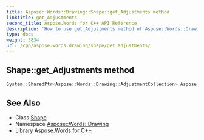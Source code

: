 ```yaml
---
title: Aspose::Words::Drawing::Shape::get_Adjustments method
linktitle: get_Adjustments
second_title: Aspose.Words for C++ API Reference
description: 'How to use get_Adjustments method of Aspose::Words::Drawing::Shape class in C++.'
type: docs
weight: 3834
url: /cpp/aspose.words.drawing/shape/get_adjustments/
---
```

## Shape::get_Adjustments method




```cpp
System::SharedPtr<Aspose::Words::Drawing::AdjustmentCollection> Aspose::Words::Drawing::Shape::get_Adjustments()
```

## See Also

* Class [Shape](../)
* Namespace [Aspose::Words::Drawing](../../)
* Library [Aspose.Words for C++](../../../)
